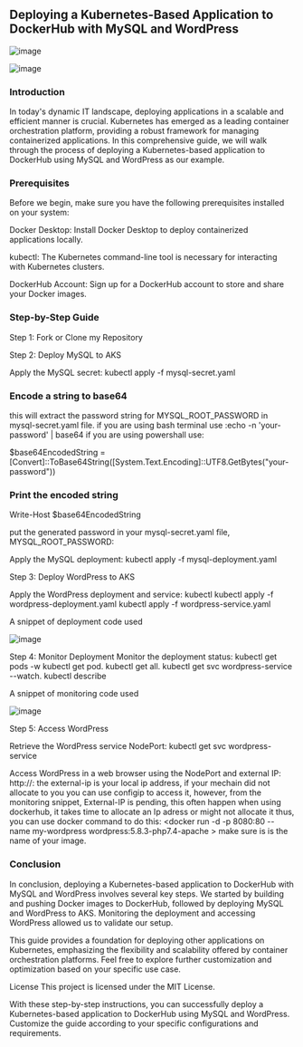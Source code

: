 ## Deploying a Kubernetes-Based Application to DockerHub with MySQL and WordPress

![image](https://github.com/akpatiudo/word-express/assets/118566096/1c0f4ff8-77cb-49c8-a661-70c054e78236)

![image](https://github.com/akpatiudo/word-express/assets/118566096/f3b51652-9f25-49b3-a8a4-334a630040ab)

### Introduction

In today's dynamic IT landscape, deploying applications in a scalable and efficient manner is crucial. Kubernetes has emerged as a leading container orchestration platform, providing a robust framework for managing containerized applications. In this comprehensive guide, we will walk through the process of deploying a Kubernetes-based application to DockerHub using MySQL and WordPress as our example.

### Prerequisites

Before we begin, make sure you have the following prerequisites installed on your system:

Docker Desktop: Install Docker Desktop to deploy containerized applications locally.

kubectl: The Kubernetes command-line tool is necessary for interacting with Kubernetes clusters.

DockerHub Account: Sign up for a DockerHub account to store and share your Docker images.

### Step-by-Step Guide

Step 1:  Fork or Clone my Repository

Step 2: Deploy MySQL to AKS

Apply the MySQL secret:   kubectl apply -f mysql-secret.yaml  

### Encode a string to base64
this will extract the password string for  MYSQL_ROOT_PASSWORD in  mysql-secret.yaml file. if you are using bash terminal use :echo -n 'your-password' | base64
if you are using powershall use:

$base64EncodedString = [Convert]::ToBase64String([System.Text.Encoding]::UTF8.GetBytes("your-password"))

### Print the encoded string
Write-Host $base64EncodedString

put the generated password in your  mysql-secret.yaml file, MYSQL_ROOT_PASSWORD:<generated password>

Apply the MySQL deployment: kubectl apply -f mysql-deployment.yaml

Step 3: Deploy WordPress to AKS

Apply the WordPress deployment and service: kubectl kubectl apply -f wordpress-deployment.yaml
kubectl apply -f wordpress-service.yaml

A snippet of deployment code used

![image](https://github.com/akpatiudo/word-express/assets/118566096/78042669-762e-446e-9ba2-19070b5e566f)

Step 4: Monitor Deployment
Monitor the deployment status: kubectl get pods -w
kubectl get pod.
kubectl get all.
kubectl get svc wordpress-service --watch.
kubectl describe <pod name>

A snippet of monitoring  code used

![image](https://github.com/akpatiudo/word-express/assets/118566096/c28bd0e6-5826-45d0-bb1a-242c98597494)


Step 5: Access WordPress

Retrieve the WordPress service NodePort: kubectl get svc wordpress-service

Access WordPress in a web browser using the NodePort and external IP: http://<external-ip>:<node-port> 
the external-ip is your local ip address, if your mechain did not allocate to you you can use configip to access it, however, from the monitoring snippet, External-IP is pending, this often happen when using dockerhub, it takes time to allocate an Ip adress or might not allocate it
thus, you can use docker command to do this: <docker run -d -p 8080:80 --name my-wordpress wordpress:5.8.3-php7.4-apache > make sure is is the name of your image. 

### Conclusion
In conclusion, deploying a Kubernetes-based application to DockerHub with MySQL and WordPress involves several key steps. We started by building and pushing Docker images to DockerHub, followed by deploying MySQL and WordPress to AKS. Monitoring the deployment and accessing WordPress allowed us to validate our setup.

This guide provides a foundation for deploying other applications on Kubernetes, emphasizing the flexibility and scalability offered by container orchestration platforms. Feel free to explore further customization and optimization based on your specific use case.

License
This project is licensed under the MIT License.

With these step-by-step instructions, you can successfully deploy a Kubernetes-based application to DockerHub using MySQL and WordPress. Customize the guide according to your specific configurations and requirements.
